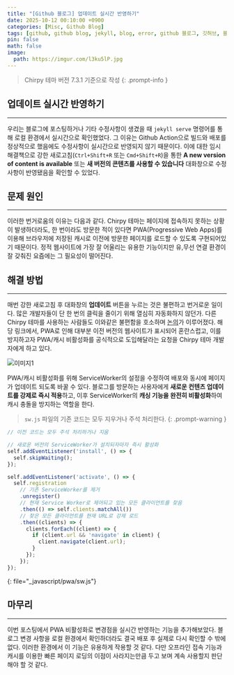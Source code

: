 ```yaml
---
title: "[Github 블로그] 업데이트 실시간 반영하기"
date: 2025-10-12 00:10:00 +0900
categories: [Misc, Github Blog]
tags: [github, github blog, jekyll, blog, error, github 블로그, 깃허브, 블로그]
pin: false
math: false
image:
  path: https://imgur.com/l3ku5lP.jpg
---
```


> Chirpy 테마 버전 7.3.1 기준으로 작성
{: .prompt-info }

## 업데이트 실시간 반영하기

---

우리는 블로그에 포스팅하거나 기타 수정사항이 생겼을 때 `jekyll serve` 명령어를 통해 로컬 환경에서 실시간으로 확인했었다. 그 이유는 Github Action으로 빌드와 배포를 정상적으로 했음에도 수정사항이 실시간으로 반영되지 않기 때문이다. 이에 대한 임시 해결책으로 강한 새로고침(`Ctrl+Shift+R` 또는 `Cmd+Shift+R`)을 통한 **A new version of content is available** 또는 **새 버전의 콘텐츠를 사용할 수 있습니다** 대화창으로 수정사항이 반영됐음을 확인할 수 있었다.

## 문제 원인

---

이러한 번거로움의 이유는 다음과 같다. Chirpy 테마는 페이지에 접속하지 못하는 상황이 발생하더라도, 한 번이라도 방문한 적이 있다면 PWA(Progressive Web Apps)를 이용해 브라우저에 저장된 캐시로 이전에 방문한 페이지를 로드할 수 있도록 구현되어있기 때문이다. 정적 웹사이트에 가장 잘 어울리는 유용한 기능이지만 유,무선 연결 환경이 잘 갖춰진 요즘에는 그 필요성이 떨어진다.

## 해결 방법

---

매번 강한 새로고침 후 대화창의 **업데이트** 버튼을 누르는 것은 불편하고 번거로운 일이다. 많은 개발자들이 단 한 번의 클릭을 줄이기 위해 열심히 자동화하지 않던가. 다른 Chirpy 테마를 사용하는 사람들도 이와같은 불편함을 호소하며 [논의](https://github.com/cotes2020/jekyll-theme-chirpy/issues/527#issuecomment-1079998986)가 이루어졌다. 해당 링크에서, PWA로 인해 대부분 이전 버전의 웹사이트가 표시되어 혼란스럽고, 이를 방지하고자 PWA/캐시 비활성화를 공식적으로 도입해달라는 요청을 Chirpy 테마 개발자에게 하고 있다.  

![이미지1](https://imgur.com/CatNFdl.png)

PWA/캐시 비활성화를 위해 ServiceWorker의 설정을 수정하여 배포와 동시에 페이지가 업데이트 되도록 바꿀 수 있다. 블로그를 방문하는 사용자에게 **새로운 컨텐츠 업데이트를 강제로 즉시 적용**하고, 이후 ServiceWorker의 **캐싱 기능을 완전히 비활성화**하여 캐시 충돌을 방지하는 역할을 한다.

> `sw.js` 파일의 기존 코드는 모두 지우거나 주석 처리한다.
{: .prompt-warning }

```js
// 이전 코드는 모두 주석 처리하거나 지움

// 새로운 버전의 ServiceWorker가 설치되자마자 즉시 활성화
self.addEventListener('install', () => {
  self.skipWaiting();
});

self.addEventListener('activate', () => {
  self.registration
    // 기존 ServiceWorker를 제거 
    .unregister()
    // 현재 Service Worker로 제어되고 있는 모든 클라이언트를 찾음
    .then(() => self.clients.matchAll())
    // 찾은 모든 클라이언트를 현재 URL로 강제 로드
    .then((clients) => {
      clients.forEach((client) => {
        if (client.url && 'navigate' in client) {
          client.navigate(client.url);
        }
      });
    });
});
```
{: file="_javascript/pwa/sw.js"}

## 마무리

---

이번 포스팅에서 PWA 비활성화로 변경점을 실시간 반영하는 기능을 추가해보았다. 블로그 변경 사항을 로컬 환경에서 확인하더라도 결국 배포 후 실제로 다시 확인할 수 밖에 없다. 이러한 환경에서 이 기능은 유용하게 작용할 것 같다. 다만 오프라인 접속 기능과 캐시를 이용한 빠른 페이지 로딩의 이점이 사라지는만큼 두고 보며 계속 사용할지 판단해야 할 것 같다.
